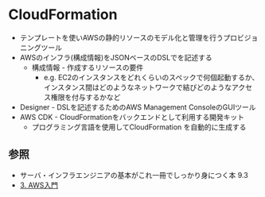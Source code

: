 # CloudFormation
- テンプレートを使いAWSの静的リソースのモデル化と管理を行うプロビジョニングツール
- AWSのインフラ(構成情報)をJSONベースのDSLでを記述する
  - 構成情報 - 作成するリソースの要件
    - e.g. EC2のインスタンスをどれくらいのスペックで何個起動するか、
    インスタンス間はどのようなネットワークで結びどのようなアクセス権限を付与するかなど
- Designer - DSLを記述するためのAWS Management ConsoleのGUIツール
- AWS CDK - CloudFormationをバックエンドとして利用する開発キット
  - プログラミング言語を使用してCloudFormation を自動的に生成する

## 参照
- サーバ・インフラエンジニアの基本がこれ一冊でしっかり身につく本 9.3
- [3. AWS入門](https://tomomano.github.io/learn-aws-by-coding/#sec_aws_general_introduction)
